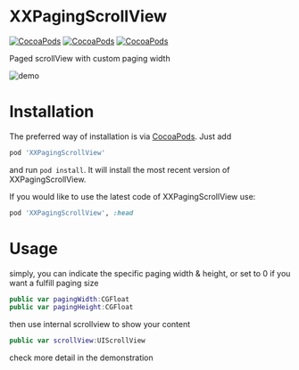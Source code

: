 XXPagingScrollView
============
[![CocoaPods](https://img.shields.io/cocoapods/v/XXPagingScrollView.svg)]()
[![CocoaPods](https://img.shields.io/cocoapods/p/XXPagingScrollView.svg)]()
[![CocoaPods](https://img.shields.io/cocoapods/l/XXPagingScrollView.svg)]()

Paged scrollView with custom paging width

![demo](https://raw.githubusercontent.com/adad184/XXPagingScrollView/master/demo.gif)


Installation
============

The preferred way of installation is via [CocoaPods](http://cocoapods.org). Just add

```ruby
pod 'XXPagingScrollView'
```

and run `pod install`. It will install the most recent version of XXPagingScrollView.

If you would like to use the latest code of XXPagingScrollView use:

```ruby
pod 'XXPagingScrollView', :head
```

Usage
===============

simply, you can indicate the specific paging width & height, or set to 0 if you want a fulfill paging size

```swift
public var pagingWidth:CGFloat
public var pagingHeight:CGFloat
```

then use internal scrollview to show your content

```swift
public var scrollView:UIScrollView
```

check more detail in the demonstration
